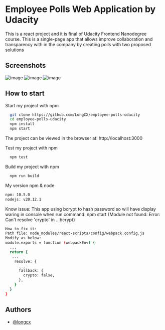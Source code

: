 
# Employee Polls Web Application by Udacity

This is a react project and it is final of Udacity Frontend Nanodegree course. This is a single-page app that allows improve collaboration and transparency with in the company by creating polls with two proposed solutions


## Screenshots
![image](https://github.com/LongCX/employee-polls-udacity/assets/38092914/4c0fb0e9-cf99-426f-9b6b-60a94506fe66)
![image](https://github.com/LongCX/employee-polls-udacity/assets/38092914/bf5b6367-7c5c-4e94-ba77-4e136e618d45)
![image](https://github.com/LongCX/employee-polls-udacity/assets/38092914/1785216e-b93b-4078-828f-a52104f78009)


## How to start

Start my project with npm

```bash
  git clone https://github.com/LongCX/employee-polls-udacity
  cd employee-polls-udacity
  npm install
  npm start
```
The project can be viewed in the browser at: http://localhost:3000

Test my project with npm
```bash
  npm test
```

Build my project with npm
```bash
  npm run build
```
My version npm & node
```bash
npm: 10.5.0
nodejs: v20.12.1
```

Know issue:
This app using bcrypt to hash password so will have display waring in console when run command: npm start {Module not found: Error: Can't resolve 'crypto' in ...bcrypt}
```bash
How to fix it:
Path file: node_modules/react-scripts/config/webpack.config.js
Modify as below:
module.exports = function (webpackEnv) {
  ...
  return {
   ...
    resolve: {
      ...
      fallback: {
        crypto: false,
      },
    }
  }
}
```

## Authors

- [@longcx](https://github.com/longCX)
